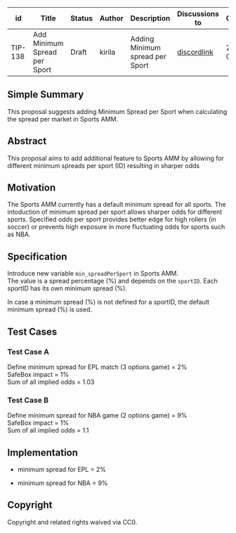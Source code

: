 | id    | Title | Status      | Author  | Description | Discussions to | Created    |
| ----- | ----- | ----------- | ------- | ----------- | -------------- | ---------- |
| TIP-138 | Add Minimum Spread per Sport | Draft | kirila | Adding Minimum spread per Sport | [discordlink ](https://discord.gg/thales)   | 2023-04-23 |

## Simple Summary

This proposal suggests adding Minimum Spread per Sport when calculating the spread per market in Sports AMM.

## Abstract

This proposal aims to add additional feature to Sports AMM by allowing for different minimum spreads per sport (ID) resulting in sharper odds

## Motivation

The Sports AMM currently has a default minimum spread for all sports. The intoduction of minimum spread per sport allows sharper odds for different sports. 
Specified odds per sport provides better edge for high rollers (in soccer) or prevents high exposure in more fluctuating odds for sports such as NBA. 

## Specification

Introduce new variable `min_spreadPerSport` in Sports AMM.  
The value is a spread percentage (%) and depends on the `sportID`.
Each sportID has its own minimum spread (%).

In case a minimum spread (%) is not defined for a sportID, the default minimum spread (%) is used.

## Test Cases

### Test Case A

Define minimum spread for EPL match (3 options game) = 2%  
SafeBox impact = 1%  
Sum of all implied odds = 1.03

### Test Case B

Define minimum spread for NBA game (2 options game) = 9%  
SafeBox impact = 1%  
Sum of all implied odds = 1.1


## Implementation

- minimum spread for EPL = 2%

- minimum spread for NBA = 9%

## Copyright

Copyright and related rights waived via CC0.
